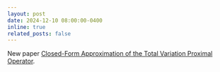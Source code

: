 ```yaml
---
layout: post
date: 2024-12-10 08:00:00-0400
inline: true
related_posts: false
---
```


 New paper [Closed-Form Approximation of the Total Variation Proximal Operator](https://arxiv.org/abs/2412.07718).